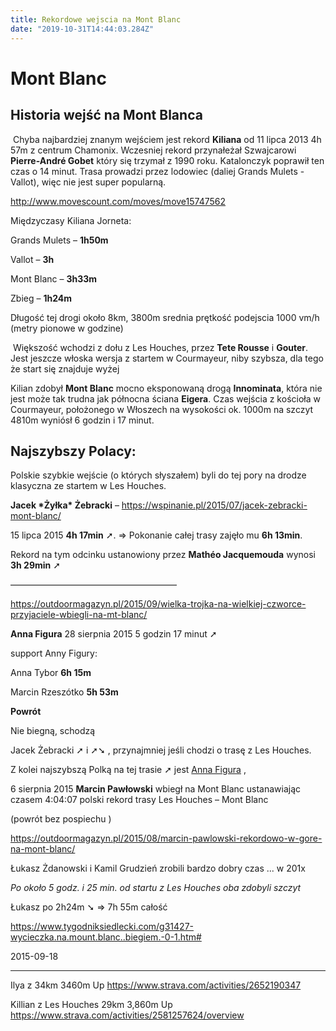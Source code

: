 ```yaml
---
title: Rekordowe wejscia na Mont Blanc
date: "2019-10-31T14:44:03.284Z"
---
```


# Mont Blanc


## Historia wejść na Mont Blanca

​	Chyba najbardziej znanym wejściem jest rekord **Kiliana** od 11 lipca 2013 4h 57m z centrum Chamonix. Wczesniej rekord przynałeżał Szwajcarowi **Pierre-André Gobet** który się trzymał z 1990 roku. Katalonczyk poprawił ten czas o 14 minut. Trasa prowadzi przez lodowiec (daliej Grands Mulets - Vallot), więc nie jest super popularną. 

http://www.movescount.com/moves/move15747562

Międzyczasy Kiliana Jorneta: 

Grands Mulets – **1h50m**

Vallot – **3h**

Mont Blanc – **3h33m**

Zbieg – **1h24m**

Długość tej drogi około 8km, 3800m srednia prętkość podejscia 1000 vm/h (metry pionowe w godzine)

​	Większość wchodzi z dołu z Les Houches, przez **Tete Rousse** i **Gouter**. Jest jeszcze włoska wersja z startem w Courmayeur, niby szybsza, dla tego że start się znajduje wyżej



Kilian zdobył **Mont Blanc** mocno eksponowaną drogą **Innominata**, która nie jest może tak trudna jak północna ściana **Eigera**. Czas wejścia z kościoła w Courmayeur, położonego w Włoszech na wysokości ok. 1000m na szczyt 4810m wyniósł 6 godzin i 17 minut. 

##  





## Najszybszy Polacy:

Polskie szybkie wejście (o których słyszałem) byli do tej pory na drodze klasyczna ze startem w Les Houches.





**Jacek \*Żyłka\* Żebracki** – https://wspinanie.pl/2015/07/jacek-zebracki-mont-blanc/

15 lipca 2015 **4h 17min** ➚. => Pokonanie całej trasy zajęło mu **6h 13min**.

Rekord na tym odcinku ustanowiony przez **Mathéo Jacquemouda** wynosi **3h 29min** ➚



———————————————————

https://outdoormagazyn.pl/2015/09/wielka-trojka-na-wielkiej-czworce-przyjaciele-wbiegli-na-mt-blanc/

**Anna Figura** 28 sierpnia 2015 5 godzin 17 minut ➚

support Anny Figury:

Anna Tybor **6h 15m**

Marcin Rzeszótko **5h 53m** 

**Powrót** 

Nie biegną, schodzą









Jacek Żebracki ➚ i ➚➘ , przynajmniej jeśli chodzi o trasę z Les Houches. 



Z kolei najszybszą Polką na tej trasie ➚ jest [Anna Figura](https://www.facebook.com/Anna-Figura-123437097837781/?hc_location=ufi) ,



6 sierpnia 2015 **Marcin Pawłowski** wbiegł na Mont Blanc ustanawiając czasem 4:04:07 polski rekord trasy Les Houches – Mont Blanc

(powrót bez pospiechu )

https://outdoormagazyn.pl/2015/08/marcin-pawlowski-rekordowo-w-gore-na-mont-blanc/



Łukasz Żdanowski i Kamil Grudzień zrobili bardzo dobry czas ... w 201x 

*Po około 5 godz. i 25 min. od startu z Les Houches oba zdobyli szczyt*

Łukasz po 2h24m ➘  => 7h 55m całość

https://www.tygodniksiedlecki.com/g31427-wycieczka.na.mount.blanc..biegiem.-0-1.htm#

2015-09-18



____

Ilya z 34km 3460m Up  https://www.strava.com/activities/2652190347

Killian z Les Houches 29km 3,860m Up https://www.strava.com/activities/2581257624/overview

